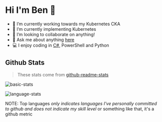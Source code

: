 # Hi I'm Ben 👋

- 🔭 I’m currently working towards my Kubernetes CKA
- 🌱 I’m currently implementing Kubernetes
- 👯 I’m looking to collaborate on anything!
- 💬 Ask me about anything [here](https://github.com/ukbendavies/ukbendavies/issues)
- 💻 I enjoy coding in [C#](https://docs.microsoft.com/en-us/dotnet/csharp), PowerShell and Python

## Github Stats

> These stats come from [github-readme-stats](https://github.com/anuraghazra/github-readme-stats)

![basic-stats](https://github-readme-stats.vercel.app/api?username=ukbendavies&hide_border=true&show_icons=true&count_private=true&include_all_commits=true&bg_color=0D1117&icon_color=58A6FF&text_color=8B949E&title_color=ffffff)

![language-stats](https://github-readme-stats.vercel.app/api/top-langs?username=ukbendavies&hide_border=true&langs_count=10&layout=compact&count_private=true&bg_color=0D1117&icon_color=58A6FF&text_color=8B949E&title_color=ffffff)

NOTE: Top languages *only indicates languages I've personally committed to github and does not indicate my skill level* or something like that, it's a github metric
